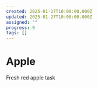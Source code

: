 ```yaml
---
created: 2025-01-27T10:00:00.000Z
updated: 2025-01-27T10:00:00.000Z
assigned: ""
progress: 0
tags: []
---
```


# Apple

Fresh red apple task 